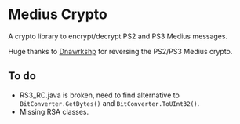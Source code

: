 # Medius Crypto 

A crypto library to encrypt/decrypt PS2 and PS3 Medius messages.

Huge thanks to [Dnawrkshp](https://github.com/Dnawrkshp) for reversing the PS2/PS3 Medius crypto.

## To do
- RS3_RC.java is broken, need to find alternative to `BitConverter.GetBytes()` and `BitConverter.ToUInt32()`.
- Missing RSA classes.
